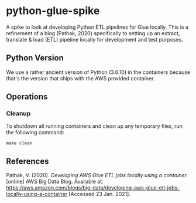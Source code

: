 # python-glue-spike

A spike to look at developing Python ETL pipelines for Glue locally.  This is
a refinement of a blog (Pathak, 2020) specifically to setting up an
extract, translate & load (ETL) pipeline locally for development and test
purposes.

## Python Version

We use a rather ancient version of Python (3.6.10) in the containers because
that's the version that ships with the AWS provided container.

## Operations

### Cleanup

To shutdown all running containers and clean up any temporary files, run the
following command:

```shell
make clean
```
## References

Pathak, V. (2020). _Developing AWS Glue ETL jobs locally using a container._
[online] AWS Big Data Blog. Available at:
https://aws.amazon.com/blogs/big-data/developing-aws-glue-etl-jobs-locally-using-a-container
[Accessed 23 Jan. 2021].
